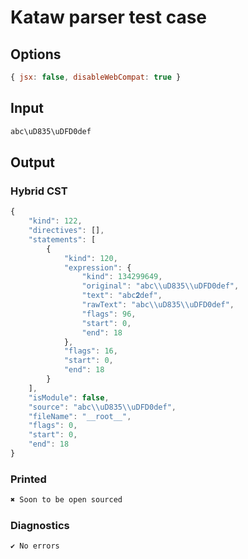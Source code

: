 # Kataw parser test case

## Options

`````js
{ jsx: false, disableWebCompat: true }
`````

## Input

`````js
abc\uD835\uDFD0def
`````

## Output

### Hybrid CST

```javascript
{
    "kind": 122,
    "directives": [],
    "statements": [
        {
            "kind": 120,
            "expression": {
                "kind": 134299649,
                "original": "abc\\uD835\\uDFD0def",
                "text": "abc𝟐def",
                "rawText": "abc\\uD835\\uDFD0def",
                "flags": 96,
                "start": 0,
                "end": 18
            },
            "flags": 16,
            "start": 0,
            "end": 18
        }
    ],
    "isModule": false,
    "source": "abc\\uD835\\uDFD0def",
    "fileName": "__root__",
    "flags": 0,
    "start": 0,
    "end": 18
}
```

### Printed

```javascript
✖ Soon to be open sourced
```

### Diagnostics

```javascript
✔ No errors
```

